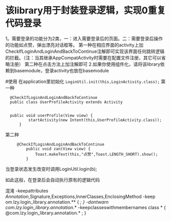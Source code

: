 # 该library用于封装登录逻辑，实现0重复代码登录
 1。需要登录的功能分为2类，一：进入需要登录后的页面。二：需要登录后操作的功能如点赞，弹出漂亮对话框等。
 第一种在相应界面的activity上加CheckIfLoginAndLoginAndBackToContinue注解即可实现该界面任何跳转逻辑的拦截。（注：当其继承AppCompatActivity时需要在配置文件注册，其它可以省略注册）
 第二种在点击方法上加注解即可
 2.如果你使用组件化，请将该library依赖到basemodule，登录activity也放在basemodule
 
#使用
 在application里初始化
    ```
        LoginUtil.init(this,LoginActivity.class);
    ```
  第一种
  
  ```
    @CheckIfLoginAndLoginAndBackToContinue
    public class UserProfileActivity extends Activity
    
    
    public void userProfile(View view) {
            startActivity(new Intent(this,UserProfileActivity.class));
        }
  ```
  
  第二种
  
   ```
        @CheckIfLoginAndLoginAndBackToContinue
            public void zan(View view) {
                Toast.makeText(this,"点赞",Toast.LENGTH_SHORT).show();
            }
   ```
   当登录状态发生改变时调用LoginUtil.login(b);
   
   如此这般，在登录后会自动执行原有的逻辑代码
   
 混淆
 -keepattributes *Annotation*,Signature,Exceptions,InnerClasses,EnclosingMethod
 -keep om.lzy.login_library.annotation.** { *; }
 -dontwarn com.lzy.login_library.annotation.**
 -keepclasseswithmembernames class * { @com.lzy.login_library.annotation.* <methods>; }
   
